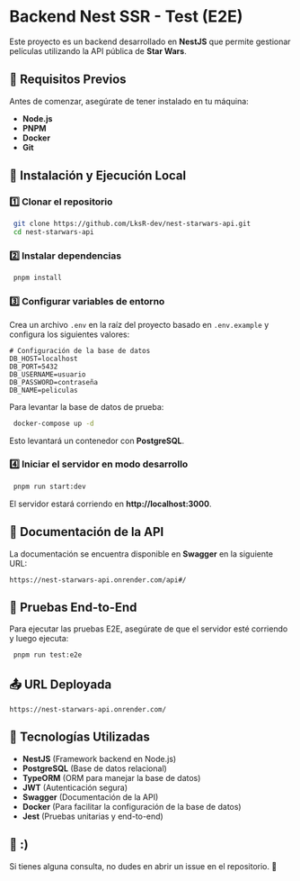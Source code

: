 # Backend Nest SSR - Test (E2E)

Este proyecto es un backend desarrollado en **NestJS** que permite gestionar películas utilizando la API pública de **Star Wars**.

## 📌 Requisitos Previos

Antes de comenzar, asegúrate de tener instalado en tu máquina:

- **Node.js**
- **PNPM**
- **Docker**
- **Git**

## 🚀 Instalación y Ejecución Local

### 1️⃣ Clonar el repositorio

```bash
 git clone https://github.com/LksR-dev/nest-starwars-api.git
 cd nest-starwars-api
```

### 2️⃣ Instalar dependencias

```bash
 pnpm install
```

### 3️⃣ Configurar variables de entorno

Crea un archivo `.env` en la raíz del proyecto basado en `.env.example` y configura los siguientes valores:

```
# Configuración de la base de datos
DB_HOST=localhost
DB_PORT=5432
DB_USERNAME=usuario
DB_PASSWORD=contraseña
DB_NAME=peliculas
```

Para levantar la base de datos de prueba:

```bash
 docker-compose up -d
```

Esto levantará un contenedor con **PostgreSQL**.

### 4️⃣ Iniciar el servidor en modo desarrollo

```bash
 pnpm run start:dev
```

El servidor estará corriendo en **http://localhost:3000**.

## 📜 Documentación de la API

La documentación se encuentra disponible en **Swagger** en la siguiente URL:

```
https://nest-starwars-api.onrender.com/api#/
```

## 🧪 Pruebas End-to-End

Para ejecutar las pruebas E2E, asegúrate de que el servidor esté corriendo y luego ejecuta:

```bash
 pnpm run test:e2e
```

## 📤 URL Deployada

```
https://nest-starwars-api.onrender.com/
```

## 📌 Tecnologías Utilizadas

- **NestJS** (Framework backend en Node.js)
- **PostgreSQL** (Base de datos relacional)
- **TypeORM** (ORM para manejar la base de datos)
- **JWT** (Autenticación segura)
- **Swagger** (Documentación de la API)
- **Docker** (Para facilitar la configuración de la base de datos)
- **Jest** (Pruebas unitarias y end-to-end)

## 📄 :)

Si tienes alguna consulta, no dudes en abrir un issue en el repositorio. 🚀
